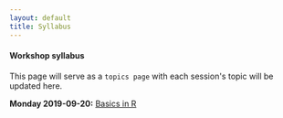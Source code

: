 ```yaml
---
layout: default
title: Syllabus
---
```


#### Workshop syllabus

This page will serve as a `topics page` with each session's topic will be updated here.

**Monday 2019-09-20:** [Basics in R][1]

[1]: ./Data/2019-09-20

